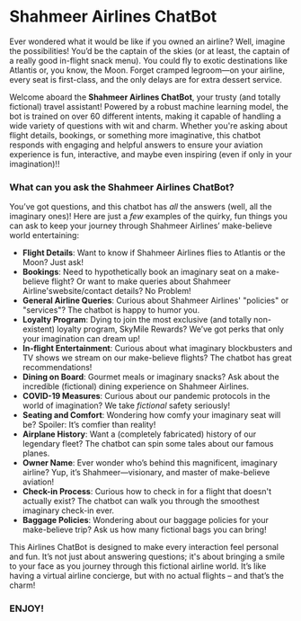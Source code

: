 # Shahmeer Airlines ChatBot
Ever wondered what it would be like if you owned an airline? Well, imagine the possibilities! You’d be the captain of the skies (or at least, the captain of a really good in-flight snack menu). You could fly to exotic destinations like Atlantis or, you know, the Moon. Forget cramped legroom—on your airline, every seat is first-class, and the only delays are for extra dessert service.

Welcome aboard the **Shahmeer Airlines ChatBot**, your trusty (and totally fictional) travel assistant! 
Powered by a robust machine learning model, the bot is trained on over 60 different intents, making it capable of handling a wide variety of questions with wit and charm. Whether you're asking about flight details, bookings, or something more imaginative, this chatbot responds with engaging and helpful answers to ensure your aviation experience is fun, interactive, and maybe even inspiring (even if only in your imagination)!!

### What can you ask the Shahmeer Airlines ChatBot?
You’ve got questions, and this chatbot has *all* the answers (well, all the imaginary ones)! Here are just a *few* examples of the quirky, fun things you can ask to keep your journey through Shahmeer Airlines’ make-believe world entertaining:

- **Flight Details**: Want to know if Shahmeer Airlines flies to Atlantis or the Moon? Just ask!
- **Bookings**: Need to hypothetically book an imaginary seat on a make-believe flight? Or want to make queries about Shahmeer Airline'swebsite/contact details? No Problem!
- **General Airline Queries**: Curious about Shahmeer Airlines' "policies" or "services"? The chatbot is happy to humor you.
- **Loyalty Program**: Dying to join the most exclusive (and totally non-existent) loyalty program, SkyMile Rewards? We’ve got perks that only your imagination can dream up!
- **In-flight Entertainment**: Curious about what imaginary blockbusters and TV shows we stream on our make-believe flights? The chatbot has great recommendations!
- **Dining on Board**: Gourmet meals or imaginary snacks? Ask about the incredible (fictional) dining experience on Shahmeer Airlines.
- **COVID-19 Measures**: Curious about our pandemic protocols in the world of imagination? We take *fictional* safety seriously!
- **Seating and Comfort**: Wondering how comfy your imaginary seat will be? Spoiler: It’s comfier than reality!
- **Airplane History**: Want a (completely fabricated) history of our legendary fleet? The chatbot can spin some tales about our famous planes.
- **Owner Name**: Ever wonder who’s behind this magnificent, imaginary airline? Yup, it’s Shahmeer—visionary, and master of make-believe aviation!
- **Check-in Process**: Curious how to check in for a flight that doesn't actually exist? The chatbot can walk you through the smoothest imaginary check-in ever.
- **Baggage Policies**: Wondering about our baggage policies for your make-believe trip? Ask us how many fictional bags you can bring! 

This Airlines ChatBot is designed to make every interaction feel personal and fun. It’s not just about answering questions; it's about bringing a smile to your face as you journey through this fictional airline world. It’s like having a virtual airline concierge, but with no actual flights – and that’s the charm!
### ENJOY!
